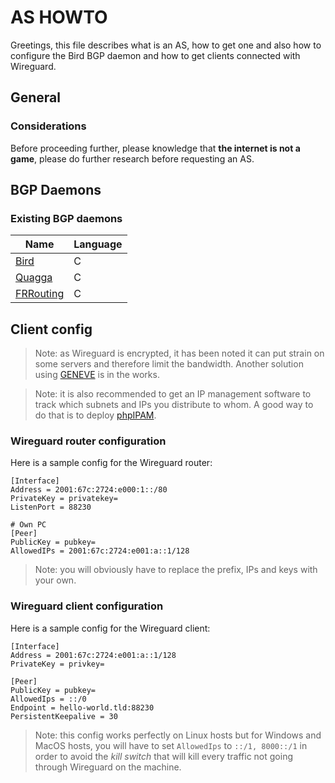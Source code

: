 # AS HOWTO

Greetings, this file describes what is an AS, how to get one and also how to configure the Bird BGP daemon and how to get clients connected with Wireguard.

## General

### Considerations

Before proceeding further, please knowledge that **the internet is not a game**, please do further research before requesting an AS.

## BGP Daemons

### Existing BGP daemons

| Name | Language |
| ---- | -------- |
| [Bird](https://bird.network.cz/) | C |
| [Quagga](https://www.quagga.net/) | C |
| [FRRouting](https://frrouting.org/) | C |

## Client config

> Note: as Wireguard is encrypted, it has been noted it can put strain on some servers and therefore limit the bandwidth. Another solution using [GENEVE](https://www.redhat.com/en/blog/what-geneve) is in the works.

> Note: it is also recommended to get an IP management software to track which subnets and IPs you distribute to whom. A good way to do that is to deploy [phpIPAM](https://phpipam.net/).

### Wireguard router configuration

Here is a sample config for the Wireguard router:
```wireguard
[Interface]
Address = 2001:67c:2724:e000:1::/80
PrivateKey = privatekey=
ListenPort = 88230

# Own PC
[Peer]
PublicKey = pubkey=
AllowedIPs = 2001:67c:2724:e001:a::1/128
```

> Note: you will obviously have to replace the prefix, IPs and keys with your own.

### Wireguard client configuration

Here is a sample config for the Wireguard client:
```wireguard
[Interface]
Address = 2001:67c:2724:e001:a::1/128
PrivateKey = privkey=

[Peer]
PublicKey = pubkey=
AllowedIps = ::/0
Endpoint = hello-world.tld:88230
PersistentKeepalive = 30
```

> Note: this config works perfectly on Linux hosts but for Windows and MacOS hosts, you will have to set `AllowedIps` to `::/1, 8000::/1` in order to avoid the *kill switch* that will kill every traffic not going through Wireguard on the machine.
